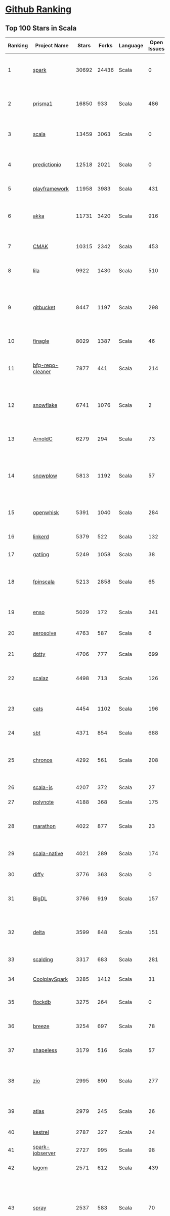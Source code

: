 [Github Ranking](../README.md)
==========

## Top 100 Stars in Scala

| Ranking | Project Name | Stars | Forks | Language | Open Issues | Description | Last Commit |
| ------- | ------------ | ----- | ----- | -------- | ----------- | ----------- | ----------- |
| 1 | [spark](https://github.com/apache/spark) | 30692 | 24436 | Scala | 0 | Apache Spark - A unified analytics engine for large-scale data processing | 2021-09-01T02:50:20Z |
| 2 | [prisma1](https://github.com/prisma/prisma1) | 16850 | 933 | Scala | 486 | 💾 Database Tools incl. ORM, Migrations and Admin UI (Postgres, MySQL & MongoDB) | 2021-08-11T04:01:10Z |
| 3 | [scala](https://github.com/scala/scala) | 13459 | 3063 | Scala | 0 | Scala 2 compiler and standard library. For bugs, see scala/bug | 2021-08-31T22:07:10Z |
| 4 | [predictionio](https://github.com/apache/predictionio) | 12518 | 2021 | Scala | 0 | PredictionIO, a machine learning server for developers and ML engineers. | 2021-01-09T10:30:58Z |
| 5 | [playframework](https://github.com/playframework/playframework) | 11958 | 3983 | Scala | 431 | Play Framework | 2021-08-31T22:24:14Z |
| 6 | [akka](https://github.com/akka/akka) | 11731 | 3420 | Scala | 916 | Build highly concurrent, distributed, and resilient message-driven applications on the JVM | 2021-08-31T14:53:19Z |
| 7 | [CMAK](https://github.com/yahoo/CMAK) | 10315 | 2342 | Scala | 453 | CMAK is a tool for managing Apache Kafka clusters | 2021-08-12T17:15:56Z |
| 8 | [lila](https://github.com/ornicar/lila) | 9922 | 1430 | Scala | 510 | ♞ lichess.org: the forever free, adless and open source chess server ♞ | 2021-08-31T17:34:04Z |
| 9 | [gitbucket](https://github.com/gitbucket/gitbucket) | 8447 | 1197 | Scala | 298 | A Git platform powered by Scala with easy installation, high extensibility & GitHub API compatibility | 2021-08-31T05:52:37Z |
| 10 | [finagle](https://github.com/twitter/finagle) | 8029 | 1387 | Scala | 46 | A fault tolerant, protocol-agnostic RPC system | 2021-08-31T18:17:01Z |
| 11 | [bfg-repo-cleaner](https://github.com/rtyley/bfg-repo-cleaner) | 7877 | 441 | Scala | 214 | Removes large or troublesome blobs like git-filter-branch does, but faster. And written in Scala | 2021-03-21T22:37:51Z |
| 12 | [snowflake](https://github.com/twitter-archive/snowflake) | 6741 | 1076 | Scala | 2 | Snowflake is a network service for generating unique ID numbers at high scale with some simple guarantees. | 2020-07-22T18:08:14Z |
| 13 | [ArnoldC](https://github.com/lhartikk/ArnoldC) | 6279 | 294 | Scala | 73 | Arnold Schwarzenegger based programming language | 2019-10-07T07:29:35Z |
| 14 | [snowplow](https://github.com/snowplow/snowplow) | 5813 | 1192 | Scala | 57 | The enterprise-grade behavioral data engine (web, mobile, server-side, webhooks), running cloud-natively on AWS and GCP | 2021-08-31T15:05:27Z |
| 15 | [openwhisk](https://github.com/apache/openwhisk) | 5391 | 1040 | Scala | 284 | Apache OpenWhisk is an open source serverless cloud platform | 2021-08-30T06:43:18Z |
| 16 | [linkerd](https://github.com/linkerd/linkerd) | 5379 | 522 | Scala | 132 | Old repo for Linkerd 1.x. See the linkerd2 repo for Linkerd   2.x. | 2021-08-12T11:22:45Z |
| 17 | [gatling](https://github.com/gatling/gatling) | 5249 | 1058 | Scala | 38 | Modern Load Testing as Code | 2021-08-31T19:47:55Z |
| 18 | [fpinscala](https://github.com/fpinscala/fpinscala) | 5213 | 2858 | Scala | 65 | Code, exercises, answers, and hints to go along with the book "Functional Programming in Scala" | 2021-08-30T12:55:24Z |
| 19 | [enso](https://github.com/enso-org/enso) | 5029 | 172 | Scala | 341 | Hybrid visual and textual functional programming. | 2021-08-31T14:58:30Z |
| 20 | [aerosolve](https://github.com/airbnb/aerosolve) | 4763 | 587 | Scala | 6 | A machine learning package built for humans. | 2018-12-03T23:12:18Z |
| 21 | [dotty](https://github.com/lampepfl/dotty) | 4706 | 777 | Scala | 699 | The Scala 3 compiler, also known as Dotty. | 2021-08-31T18:55:47Z |
| 22 | [scalaz](https://github.com/scalaz/scalaz) | 4498 | 713 | Scala | 126 | Principled Functional Programming in Scala | 2021-08-27T08:08:07Z |
| 23 | [cats](https://github.com/typelevel/cats) | 4454 | 1102 | Scala | 196 | Lightweight, modular, and extensible library for functional programming. | 2021-08-31T13:11:27Z |
| 24 | [sbt](https://github.com/sbt/sbt) | 4371 | 854 | Scala | 688 | sbt, the interactive build tool | 2021-08-31T04:46:42Z |
| 25 | [chronos](https://github.com/mesos/chronos) | 4292 | 561 | Scala | 208 | Fault tolerant job scheduler for Mesos which handles dependencies and ISO8601 based schedules | 2020-10-13T06:42:46Z |
| 26 | [scala-js](https://github.com/scala-js/scala-js) | 4207 | 372 | Scala | 27 | Scala.js, the Scala to JavaScript compiler | 2021-08-31T19:18:49Z |
| 27 | [polynote](https://github.com/polynote/polynote) | 4188 | 368 | Scala | 175 | A better notebook for Scala (and more) | 2021-09-01T02:30:54Z |
| 28 | [marathon](https://github.com/mesosphere/marathon) | 4022 | 877 | Scala | 23 | Deploy and manage containers (including Docker) on top of Apache Mesos at scale. | 2021-07-27T20:41:21Z |
| 29 | [scala-native](https://github.com/scala-native/scala-native) | 4021 | 289 | Scala | 174 | Your favorite language gets closer to bare metal. | 2021-08-27T18:36:52Z |
| 30 | [diffy](https://github.com/twitter-archive/diffy) | 3776 | 363 | Scala | 0 | Find potential bugs in your services with Diffy | 2020-07-01T19:13:06Z |
| 31 | [BigDL](https://github.com/intel-analytics/BigDL) | 3766 | 919 | Scala | 157 | BigDL: Distributed Deep Learning Framework for Apache Spark | 2021-07-28T08:27:55Z |
| 32 | [delta](https://github.com/delta-io/delta) | 3599 | 848 | Scala | 151 | An open-source storage layer that brings scalable, ACID transactions to Apache Spark™ and big data workloads. | 2021-08-27T22:45:14Z |
| 33 | [scalding](https://github.com/twitter/scalding) | 3317 | 683 | Scala | 281 | A Scala API for Cascading | 2021-09-01T02:04:19Z |
| 34 | [CoolplaySpark](https://github.com/lw-lin/CoolplaySpark) | 3285 | 1412 | Scala | 31 | 酷玩 Spark: Spark 源代码解析、Spark 类库等 | 2019-05-26T14:26:32Z |
| 35 | [flockdb](https://github.com/twitter-archive/flockdb) | 3275 | 264 | Scala | 0 | A distributed, fault-tolerant graph database | 2017-03-16T23:11:18Z |
| 36 | [breeze](https://github.com/scalanlp/breeze) | 3254 | 697 | Scala | 78 | Breeze is a numerical processing library for Scala. | 2021-08-24T20:53:04Z |
| 37 | [shapeless](https://github.com/milessabin/shapeless) | 3179 | 516 | Scala | 57 | Generic programming for Scala | 2021-08-25T10:56:38Z |
| 38 | [zio](https://github.com/zio/zio) | 2995 | 890 | Scala | 277 | ZIO — A type-safe, composable library for async and concurrent programming in Scala | 2021-09-01T02:07:41Z |
| 39 | [atlas](https://github.com/Netflix/atlas) | 2979 | 245 | Scala | 26 | In-memory dimensional time series database. | 2021-08-20T17:53:23Z |
| 40 | [kestrel](https://github.com/twitter-archive/kestrel) | 2787 | 327 | Scala | 24 | simple, distributed message queue system (inactive) | 2016-01-22T07:54:28Z |
| 41 | [spark-jobserver](https://github.com/spark-jobserver/spark-jobserver) | 2727 | 995 | Scala | 98 | REST job server for Apache Spark | 2021-08-31T07:27:33Z |
| 42 | [lagom](https://github.com/lagom/lagom) | 2571 | 612 | Scala | 439 | Reactive Microservices for the JVM | 2021-08-27T15:25:24Z |
| 43 | [spray](https://github.com/spray/spray) | 2537 | 583 | Scala | 70 | A suite of scala libraries for building and consuming RESTful web services on top of Akka: lightweight, asynchronous, non-blocking, actor-based, testable | 2017-02-21T11:03:37Z |
| 44 | [scalatra](https://github.com/scalatra/scalatra) | 2525 | 335 | Scala | 64 | Tiny Scala high-performance, async web framework, inspired by Sinatra | 2021-08-31T06:59:40Z |
| 45 | [slick](https://github.com/slick/slick) | 2472 | 585 | Scala | 401 | Scala Language Integrated Connection Kit. Slick is a modern database query and access library for Scala | 2021-08-31T14:13:16Z |
| 46 | [util](https://github.com/twitter/util) | 2472 | 538 | Scala | 5 | Wonderful reusable code from Twitter | 2021-08-27T20:17:10Z |
| 47 | [wire-android](https://github.com/wireapp/wire-android) | 2455 | 484 | Scala | 323 | :phone: Wire for Android | 2021-08-31T20:06:08Z |
| 48 | [Ammonite](https://github.com/com-lihaoyi/Ammonite) | 2412 | 336 | Scala | 141 | Scala Scripting | 2021-08-30T15:57:49Z |
| 49 | [SynapseML](https://github.com/microsoft/SynapseML) | 2409 | 560 | Scala | 185 | Microsoft Machine Learning for Apache Spark | 2021-08-31T20:45:34Z |
| 50 | [scala-exercises](https://github.com/scala-exercises/scala-exercises) | 2384 | 524 | Scala | 42 | The easy way to learn Scala. | 2021-08-27T07:56:29Z |
| 51 | [spark-nlp](https://github.com/JohnSnowLabs/spark-nlp) | 2304 | 482 | Scala | 80 | State of the Art Natural Language Processing | 2021-08-31T16:57:11Z |
| 52 | [s3_website](https://github.com/laurilehmijoki/s3_website) | 2262 | 188 | Scala | 72 | Manage an S3 website: sync, deliver via CloudFront, benefit from advanced S3 website features. | 2021-04-30T17:14:56Z |
| 53 | [gizzard](https://github.com/twitter-archive/gizzard) | 2207 | 210 | Scala | 0 | [Archived] A flexible sharding framework for creating eventually-consistent distributed datastores | 2017-03-16T23:21:54Z |
| 54 | [scio](https://github.com/spotify/scio) | 2185 | 441 | Scala | 84 | A Scala API for Apache Beam and Google Cloud Dataflow. | 2021-08-31T17:49:17Z |
| 55 | [circe](https://github.com/circe/circe) | 2173 | 464 | Scala | 136 | Yet another JSON library for Scala | 2021-08-31T20:18:11Z |
| 56 | [node2vec](https://github.com/aditya-grover/node2vec) | 2172 | 848 | Scala | 77 | None | 2021-08-12T14:26:08Z |
| 57 | [TheHive](https://github.com/TheHive-Project/TheHive) | 2147 | 425 | Scala | 646 | TheHive: a Scalable, Open Source and Free Security Incident Response Platform | 2021-08-28T09:04:50Z |
| 58 | [summingbird](https://github.com/twitter/summingbird) | 2105 | 259 | Scala | 148 | Streaming MapReduce with Scalding and Storm | 2020-11-19T22:26:27Z |
| 59 | [scaloid](https://github.com/pocorall/scaloid) | 2098 | 168 | Scala | 17 | Scaloid makes your Android code easy to understand and maintain. | 2018-08-07T08:10:53Z |
| 60 | [finatra](https://github.com/twitter/finatra) | 2098 | 382 | Scala | 8 | Fast, testable, Scala services built on TwitterServer and Finagle | 2021-08-25T16:30:41Z |
| 61 | [Linkis](https://github.com/WeBankFinTech/Linkis) | 2095 | 703 | Scala | 152 | Linkis helps easily connect to various back-end computation/storage engines(Spark, Python, TiDB...), exposes various interfaces(REST, JDBC, Java ...), with multi-tenancy, high performance, and resource control. | 2021-09-01T02:45:31Z |
| 62 | [http4s](https://github.com/http4s/http4s) | 2094 | 662 | Scala | 240 | A minimal, idiomatic Scala interface for HTTP | 2021-08-31T23:52:01Z |
| 63 | [algebird](https://github.com/twitter/algebird) | 2086 | 306 | Scala | 70 | Abstract Algebra for Scala | 2021-08-28T21:32:12Z |
| 64 | [chisel3](https://github.com/chipsalliance/chisel3) | 2080 | 365 | Scala | 189 | Chisel 3: A Modern Hardware Design Language | 2021-08-31T23:02:25Z |
| 65 | [XiangShan](https://github.com/OpenXiangShan/XiangShan) | 2070 | 172 | Scala | 23 | Open-source high-performance RISC-V processor | 2021-09-01T02:56:33Z |
| 66 | [Spark-The-Definitive-Guide](https://github.com/databricks/Spark-The-Definitive-Guide) | 2065 | 2085 | Scala | 22 | Spark: The Definitive Guide's Code Repository | 2020-08-26T08:17:35Z |
| 67 | [TransmogrifAI](https://github.com/salesforce/TransmogrifAI) | 2045 | 369 | Scala | 39 | TransmogrifAI (pronounced trăns-mŏgˈrə-fī) is an AutoML library for building modular, reusable, strongly typed machine learning workflows on Apache Spark with minimal hand-tuning | 2021-08-17T21:40:12Z |
| 68 | [textteaser](https://github.com/MojoJolo/textteaser) | 1950 | 256 | Scala | 5 | TextTeaser is an automatic summarization algorithm. | 2018-02-07T06:42:57Z |
| 69 | [rocket-chip](https://github.com/chipsalliance/rocket-chip) | 1944 | 766 | Scala | 228 | Rocket Chip Generator | 2021-08-26T23:27:19Z |
| 70 | [fs2](https://github.com/typelevel/fs2) | 1923 | 509 | Scala | 35 | Compositional, streaming I/O library for Scala | 2021-08-31T17:58:27Z |
| 71 | [quill](https://github.com/getquill/quill) | 1913 | 287 | Scala | 263 | Compile-time Language Integrated Queries for Scala | 2021-08-31T22:17:23Z |
| 72 | [deequ](https://github.com/awslabs/deequ) | 1865 | 343 | Scala | 68 | Deequ is a library built on top of Apache Spark for defining "unit tests for data", which measure data quality in large datasets. | 2021-08-27T22:38:26Z |
| 73 | [doobie](https://github.com/tpolecat/doobie) | 1850 | 316 | Scala | 128 | Functional JDBC layer for Scala. | 2021-08-31T22:35:23Z |
| 74 | [sangria](https://github.com/sangria-graphql/sangria) | 1844 | 199 | Scala | 68 | Scala GraphQL implementation | 2021-08-28T04:12:22Z |
| 75 | [coursier](https://github.com/coursier/coursier) | 1808 | 223 | Scala | 255 | Pure Scala Artifact Fetching | 2021-08-31T20:34:08Z |
| 76 | [graphcool-framework](https://github.com/Graphcool/graphcool-framework) | 1802 | 133 | Scala | 499 | None | 2020-09-04T16:57:58Z |
| 77 | [monix](https://github.com/monix/monix) | 1800 | 233 | Scala | 55 | Asynchronous, Reactive Programming for Scala and Scala.js. | 2021-08-30T10:48:22Z |
| 78 | [spark-cassandra-connector](https://github.com/datastax/spark-cassandra-connector) | 1798 | 870 | Scala | 0 | DataStax Spark Cassandra Connector | 2021-07-30T09:46:24Z |
| 79 | [shadowsocksr-v2ray-trojan-android](https://github.com/xxf098/shadowsocksr-v2ray-trojan-android) | 1755 | 243 | Scala | 52 | A ShadowsocksR, V2Ray and Trojan client for Android | 2021-08-30T02:49:18Z |
| 80 | [scalacheck](https://github.com/typelevel/scalacheck) | 1745 | 373 | Scala | 49 | Property-based testing for Scala | 2021-08-25T11:09:37Z |
| 81 | [elasticmq](https://github.com/softwaremill/elasticmq) | 1701 | 152 | Scala | 21 | In-memory message queue with an Amazon SQS-compatible interface. Runs stand-alone or embedded. | 2021-08-27T20:38:24Z |
| 82 | [spire](https://github.com/typelevel/spire) | 1644 | 241 | Scala | 172 | Powerful new number types and numeric abstractions for Scala. | 2021-08-31T09:51:35Z |
| 83 | [giter8](https://github.com/foundweekends/giter8) | 1625 | 219 | Scala | 39 | a command line tool to apply templates defined on GitHub  | 2021-08-29T20:16:02Z |
| 84 | [mill](https://github.com/com-lihaoyi/mill) | 1616 | 223 | Scala | 120 | Your shiny new Java/Scala build tool! | 2021-08-30T12:23:55Z |
| 85 | [elastic4s](https://github.com/sksamuel/elastic4s) | 1563 | 647 | Scala | 19 | Elasticsearch Scala Client - Reactive, Non Blocking, Type Safe, HTTP Client | 2021-08-28T21:11:53Z |
| 86 | [finch](https://github.com/finagle/finch) | 1544 | 220 | Scala | 47 | Scala combinator library for building Finagle HTTP services | 2021-08-25T20:24:47Z |
| 87 | [Binding.scala](https://github.com/ThoughtWorksInc/Binding.scala) | 1538 | 105 | Scala | 39 | Reactive data-binding for Scala | 2021-08-27T17:18:54Z |
| 88 | [metals](https://github.com/scalameta/metals) | 1536 | 212 | Scala | 108 | Scala language server with rich IDE features 🚀  | 2021-09-01T00:51:32Z |
| 89 | [goose](https://github.com/GravityLabs/goose) | 1526 | 339 | Scala | 48 | Html Content / Article Extractor in Scala - open sourced from Gravity Labs  | 2017-04-18T08:29:34Z |
| 90 | [scalajs-react](https://github.com/japgolly/scalajs-react) | 1488 | 226 | Scala | 14 | Facebook's React on Scala.JS | 2021-08-29T23:03:42Z |
| 91 | [C1000K-Servers](https://github.com/smallnest/C1000K-Servers) | 1466 | 347 | Scala | 0 | :zap: High performance websocket servers implemented by Spray-can, Netty, undertow, jetty, Vert.x, Grizzly, node.js and Go. It supports 1,200,000 active websocket connections | 2016-08-16T06:53:18Z |
| 92 | [aas](https://github.com/sryza/aas) | 1459 | 1027 | Scala | 2 | Code to accompany Advanced Analytics with Spark from O'Reilly Media | 2021-04-25T14:12:35Z |
| 93 | [sbt-native-packager](https://github.com/sbt/sbt-native-packager) | 1459 | 420 | Scala | 112 | sbt Native Packager | 2021-08-31T14:39:00Z |
| 94 | [postgresql-async](https://github.com/mauricio/postgresql-async) | 1441 | 220 | Scala | 55 | Async, Netty based, database drivers for PostgreSQL and MySQL written in Scala | 2019-01-26T21:38:12Z |
| 95 | [spark](https://github.com/mesos/spark) | 1433 | 390 | Scala | 0 | Lightning-fast cluster computing in Java, Scala and Python. | 2014-04-08T20:31:01Z |
| 96 | [better-files](https://github.com/pathikrit/better-files) | 1416 | 148 | Scala | 35 | Simple, safe and intuitive Scala I/O | 2021-08-27T19:59:48Z |
| 97 | [Monocle](https://github.com/optics-dev/Monocle) | 1410 | 196 | Scala | 37 | Optics library for Scala | 2021-08-31T16:47:46Z |
| 98 | [refined](https://github.com/fthomas/refined) | 1391 | 133 | Scala | 52 | Refinement types for Scala | 2021-08-27T18:03:30Z |
| 99 | [grid](https://github.com/guardian/grid) | 1390 | 120 | Scala | 34 | The Guardian’s image management system | 2021-08-31T16:06:38Z |
| 100 | [almond](https://github.com/almond-sh/almond) | 1386 | 215 | Scala | 94 | A Scala kernel for Jupyter | 2021-08-30T16:08:37Z |

